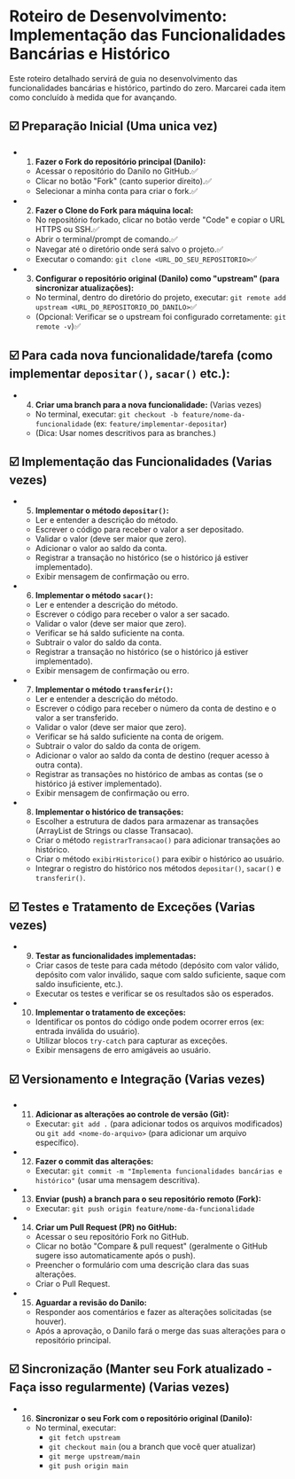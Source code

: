 # Roteiro de Desenvolvimento: Implementação das Funcionalidades Bancárias e Histórico

Este roteiro detalhado servirá de guia no desenvolvimento das funcionalidades bancárias e histórico, partindo do zero.  Marcarei cada item como concluído à medida que for avançando.

## ☑️ Preparação Inicial (Uma unica vez)

*   1. **Fazer o Fork do repositório principal (Danilo):**
    *   Acessar o repositório do Danilo no GitHub.✅
    *   Clicar no botão "Fork" (canto superior direito).✅
    *   Selecionar a minha conta para criar o fork.✅
*   2. **Fazer o Clone do Fork para máquina local:**
    *   No repositório forkado, clicar no botão verde "Code" e copiar o URL HTTPS ou SSH.✅
    *   Abrir o terminal/prompt de comando.✅
    *   Navegar até o diretório onde será salvo o projeto.✅
    *   Executar o comando: `git clone <URL_DO_SEU_REPOSITORIO>`✅
*   3. **Configurar o repositório original (Danilo) como "upstream" (para sincronizar atualizações):**
    *   No terminal, dentro do diretório do projeto, executar: `git remote add upstream <URL_DO_REPOSITORIO_DO_DANILO>`✅
    *   (Opcional: Verificar se o upstream foi configurado corretamente: `git remote -v`)✅

## ☑️ Para cada nova funcionalidade/tarefa (como implementar `depositar()`, `sacar()` etc.):

*   4. **Criar uma branch para a nova funcionalidade:** (Varias vezes)
    *   No terminal, executar: `git checkout -b feature/nome-da-funcionalidade` (ex: `feature/implementar-depositar`)
    *   (Dica: Usar nomes descritivos para as branches.)

## ☑️ Implementação das Funcionalidades (Varias vezes)

*   5. **Implementar o método `depositar()`:**
    *   Ler e entender a descrição do método.
    *   Escrever o código para receber o valor a ser depositado.
    *   Validar o valor (deve ser maior que zero).
    *   Adicionar o valor ao saldo da conta.
    *   Registrar a transação no histórico (se o histórico já estiver implementado).
    *   Exibir mensagem de confirmação ou erro.
*   6. **Implementar o método `sacar()`:**
    *   Ler e entender a descrição do método.
    *   Escrever o código para receber o valor a ser sacado.
    *   Validar o valor (deve ser maior que zero).
    *   Verificar se há saldo suficiente na conta.
    *   Subtrair o valor do saldo da conta.
    *   Registrar a transação no histórico (se o histórico já estiver implementado).
    *   Exibir mensagem de confirmação ou erro.
*   7. **Implementar o método `transferir()`:**
    *   Ler e entender a descrição do método.
    *   Escrever o código para receber o número da conta de destino e o valor a ser transferido.
    *   Validar o valor (deve ser maior que zero).
    *   Verificar se há saldo suficiente na conta de origem.
    *   Subtrair o valor do saldo da conta de origem.
    *   Adicionar o valor ao saldo da conta de destino (requer acesso à outra conta).
    *   Registrar as transações no histórico de ambas as contas (se o histórico já estiver implementado).
    *   Exibir mensagem de confirmação ou erro.
*   8. **Implementar o histórico de transações:**
    *   Escolher a estrutura de dados para armazenar as transações (ArrayList de Strings ou classe Transacao).
    *   Criar o método `registrarTransacao()` para adicionar transações ao histórico.
    *   Criar o método `exibirHistorico()` para exibir o histórico ao usuário.
    *   Integrar o registro do histórico nos métodos `depositar()`, `sacar()` e `transferir()`.

## ☑️ Testes e Tratamento de Exceções (Varias vezes)

*   9. **Testar as funcionalidades implementadas:**
    *   Criar casos de teste para cada método (depósito com valor válido, depósito com valor inválido, saque com saldo suficiente, saque com saldo insuficiente, etc.).
    *   Executar os testes e verificar se os resultados são os esperados.
*   10. **Implementar o tratamento de exceções:**
    *   Identificar os pontos do código onde podem ocorrer erros (ex: entrada inválida do usuário).
    *   Utilizar blocos `try-catch` para capturar as exceções.
    *   Exibir mensagens de erro amigáveis ao usuário.

## ☑️ Versionamento e Integração (Varias vezes)

*   11. **Adicionar as alterações ao controle de versão (Git):**
    *   Executar: `git add .` (para adicionar todos os arquivos modificados) ou `git add <nome-do-arquivo>` (para adicionar um arquivo específico).
*   12. **Fazer o commit das alterações:**
    *   Executar: `git commit -m "Implementa funcionalidades bancárias e histórico"` (usar uma mensagem descritiva).
*   13. **Enviar (push) a branch para o seu repositório remoto (Fork):**
    *   Executar: `git push origin feature/nome-da-funcionalidade`
*   14. **Criar um Pull Request (PR) no GitHub:**
    *   Acessar o seu repositório Fork no GitHub.
    *   Clicar no botão "Compare & pull request" (geralmente o GitHub sugere isso automaticamente após o push).
    *   Preencher o formulário com uma descrição clara das suas alterações.
    *   Criar o Pull Request.
*   15. **Aguardar a revisão do Danilo:**
    *   Responder aos comentários e fazer as alterações solicitadas (se houver).
    *   Após a aprovação, o Danilo fará o merge das suas alterações para o repositório principal.

## ☑️ Sincronização (Manter seu Fork atualizado - Faça isso regularmente) (Varias vezes)

*   16. **Sincronizar o seu Fork com o repositório original (Danilo):**
    *   No terminal, executar:
        *   `git fetch upstream`
        *   `git checkout main` (ou a branch que você quer atualizar)
        *   `git merge upstream/main`
        *   `git push origin main`

